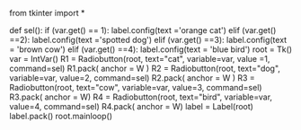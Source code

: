 from tkinter import *

def sel():
   if (var.get() == 1):
       label.config(text ='orange cat')
   elif (var.get() ==2):
      label.config(text ='spotted dog')
   elif (var.get() ==3):
      label.config(text = 'brown cow')
   elif (var.get() ==4):
      label.config(text = 'blue bird')
root = Tk()
var = IntVar()
R1 = Radiobutton(root, text="cat", variable=var, value =1, command=sel)
R1.pack( anchor = W )
R2 = Radiobutton(root, text="dog", variable=var, value=2, command=sel)
R2.pack( anchor = W )
R3 = Radiobutton(root, text="cow", variable=var, value=3, command=sel)
R3.pack( anchor = W)
R4 = Radiobutton(root, text="bird", variable=var, value=4, command=sel)
R4.pack( anchor = W)
label = Label(root)
label.pack()
root.mainloop()
